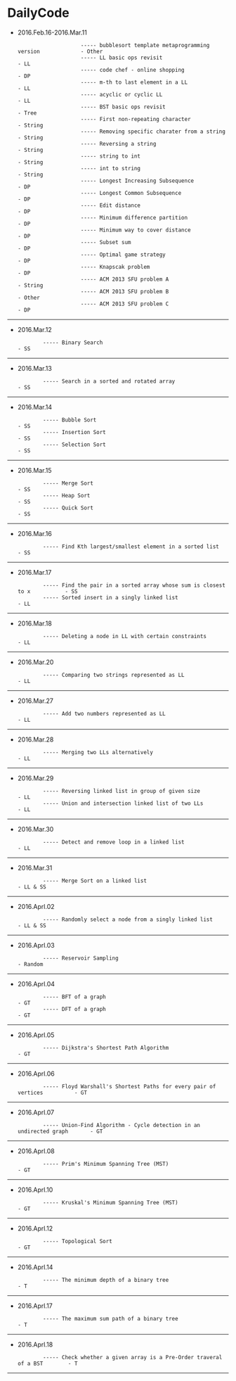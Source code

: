 # DailyCode



- 2016.Feb.16-2016.Mar.11

                          ----- bubblesort template metaprogramming version             - Other
                          ----- LL basic ops revisit                                    - LL   
                          ----- code chef - online shopping                             - DP
                          ----- m-th to last element in a LL                            - LL
                          ----- acyclic or cyclic LL                                    - LL
                          ----- BST basic ops revisit                                   - Tree
                          ----- First non-repeating character                           - String
                          ----- Removing specific charater from a string                - String
                          ----- Reversing a string                                      - String
                          ----- string to int                                           - String
                          ----- int to string                                           - String
                          ----- Longest Increasing Subsequence                          - DP
                          ----- Longest Common Subsequence                              - DP
                          ----- Edit distance                                           - DP
                          ----- Minimum difference partition                            - DP
                          ----- Minimum way to cover distance                           - DP
                          ----- Subset sum                                              - DP
                          ----- Optimal game strategy                                   - DP
                          ----- Knapscak problem                                        - DP
                          ----- ACM 2013 SFU problem A                                  - String
                          ----- ACM 2013 SFU problem B                                  - Other
                          ----- ACM 2013 SFU problem C                                  - DP
---

- 2016.Mar.12 

              ----- Binary Search                                                       - SS
---

- 2016.Mar.13 

              ----- Search in a sorted and rotated array                                - SS
---

- 2016.Mar.14 

              ----- Bubble Sort                                                         - SS
              ----- Insertion Sort                                                      - SS
              ----- Selection Sort                                                      - SS
---

- 2016.Mar.15 

              ----- Merge Sort                                                          - SS
              ----- Heap Sort                                                           - SS
              ----- Quick Sort                                                          - SS
---

- 2016.Mar.16 

              ----- Find Kth largest/smallest element in a sorted list                  - SS
---

- 2016.Mar.17 

              ----- Find the pair in a sorted array whose sum is closest to x           - SS
              ----- Sorted insert in a singly linked list                               - LL
---

- 2016.Mar.18 

              ----- Deleting a node in LL with certain constraints                      - LL
---

- 2016.Mar.20 

              ----- Comparing two strings represented as LL                             - LL
---

- 2016.Mar.27 

              ----- Add two numbers represented as LL                                   - LL
---

- 2016.Mar.28 

              ----- Merging two LLs alternatively                                       - LL
---

- 2016.Mar.29 

              ----- Reversing linked list in group of given size                        - LL
              ----- Union and intersection linked list of two LLs                       - LL
---

- 2016.Mar.30

              ----- Detect and remove loop in a linked list                             - LL
---

- 2016.Mar.31

              ----- Merge Sort on a linked list                                         - LL & SS
---

- 2016.Aprl.02

              ----- Randomly select a node from a singly linked list                    - LL & SS
---

- 2016.Aprl.03

              ----- Reservoir Sampling                                                  - Random
---

- 2016.Aprl.04

              ----- BFT of a graph                                                      - GT
              ----- DFT of a graph                                                      - GT
---

- 2016.Aprl.05

              ----- Dijkstra's Shortest Path Algorithm                                  - GT
---

- 2016.Aprl.06

              ----- Floyd Warshall's Shortest Paths for every pair of vertices          - GT
---

- 2016.Aprl.07

              ----- Union-Find Algorithm - Cycle detection in an undirected graph       - GT
---

- 2016.Aprl.08

              ----- Prim's Minimum Spanning Tree (MST)                                  - GT
---

- 2016.Aprl.10

              ----- Kruskal's Minimum Spanning Tree (MST)                               - GT
---

- 2016.Aprl.12

              ----- Topological Sort                                                    - GT
---

- 2016.Aprl.14

              ----- The minimum depth of a binary tree                                  - T
---

- 2016.Aprl.17

              ----- The maximum sum path of a binary tree                               - T
---

- 2016.Aprl.18

              ----- Check whether a given array is a Pre-Order traveral of a BST        - T
---









  
  
